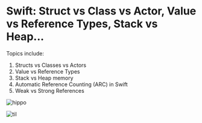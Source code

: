 Swift: Struct vs Class vs Actor, Value vs Reference Types, Stack vs Heap...
===========================================================================

Topics include:
1. Structs vs Classes vs Actors
2. Value vs Reference Types
3. Stack vs Heap memory
4. Automatic Reference Counting (ARC) in Swift
5. Weak vs Strong References


![hippo](https://media3.giphy.com/media/aUovxH8Vf9qDu/giphy.gif)

![til](https://miro.medium.com/v2/resize:fit:940/format:webp/1*oiSNPErZHJ40FcWNTxAM0A.gif)
